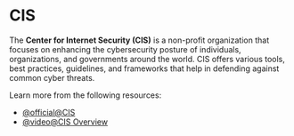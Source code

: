 # CIS

The **Center for Internet Security (CIS)** is a non-profit organization that focuses on enhancing the cybersecurity posture of individuals, organizations, and governments around the world. CIS offers various tools, best practices, guidelines, and frameworks that help in defending against common cyber threats.

Learn more from the following resources:

- [@official@CIS](https://www.cisecurity.org/)
- [@video@CIS Overview](https://www.youtube.com/watch?v=f-Z7h5dI6uQ)
